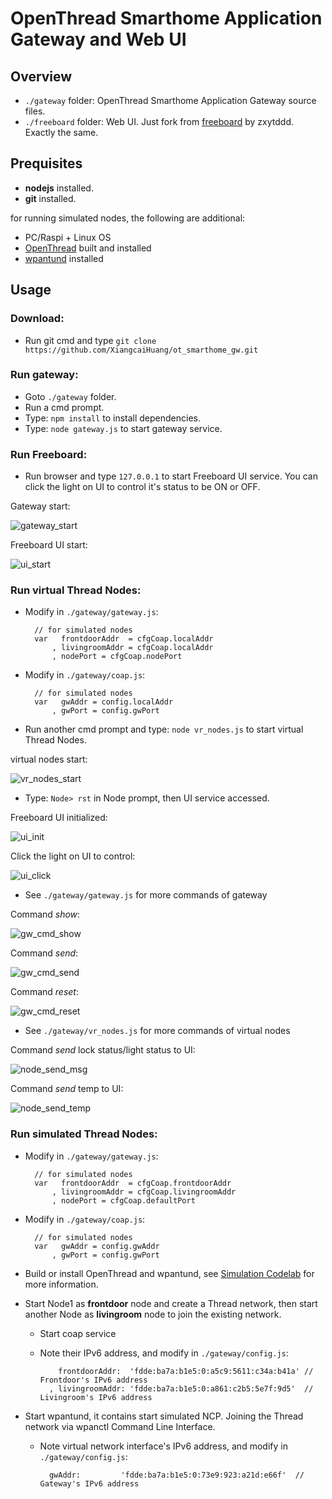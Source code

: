 # OpenThread Smarthome Application Gateway and Web UI
## Overview
- `./gateway` folder: OpenThread Smarthome Application Gateway source files.
- `./freeboard` folder: Web UI. Just fork from [freeboard][30] by zxytddd. Exactly the same.

## Prequisites
- **nodejs** installed.
- **git** installed.

for running simulated nodes, the following are additional:
- PC/Raspi + Linux OS
- [OpenThread][32] built and installed
- [wpantund][33] installed

## Usage
### **Download**:

- Run git cmd and type `git clone https://github.com/XiangcaiHuang/ot_smarthome_gw.git`

### Run **gateway**:

- Goto `./gateway` folder.
- Run a cmd prompt.
- Type: `npm install` to install dependencies.
- Type: `node gateway.js` to start gateway service.

### Run **Freeboard**:

- Run browser and type `127.0.0.1` to start Freeboard UI service. You can click the light on UI to control it's status to be ON or OFF.

Gateway start:

![gateway_start][1]

Freeboard UI start:

![ui_start][2]

### Run **virtual Thread Nodes**:

- Modify in `./gateway/gateway.js`:

		// for simulated nodes
		var   frontdoorAddr  = cfgCoap.localAddr
		    , livingroomAddr = cfgCoap.localAddr
		    , nodePort = cfgCoap.nodePort

- Modify in `./gateway/coap.js`:

		// for simulated nodes
		var   gwAddr = config.localAddr
		    , gwPort = config.gwPort

- Run another cmd prompt and type: `node vr_nodes.js` to start virtual Thread Nodes.

virtual nodes start:

![vr_nodes_start][3]

- Type: `Node> rst` in Node prompt, then UI service accessed.

Freeboard UI initialized:

![ui_init][4]

Click the light on UI to control:

![ui_click][7]

- See `./gateway/gateway.js` for more commands of gateway

Command *show*:

![gw_cmd_show][10]

Command *send*:

![gw_cmd_send][9]

Command *reset*:

![gw_cmd_reset][8]

- See `./gateway/vr_nodes.js` for more commands of virtual nodes

Command *send* lock status/light status to UI:

![node_send_msg][5]

Command *send* temp to UI:

![node_send_temp][6]

### Run **simulated Thread Nodes**:

- Modify in `./gateway/gateway.js`:

		// for simulated nodes
		var   frontdoorAddr  = cfgCoap.frontdoorAddr
		    , livingroomAddr = cfgCoap.livingroomAddr
		    , nodePort = cfgCoap.defaultPort

- Modify in `./gateway/coap.js`:

		// for simulated nodes
		var   gwAddr = config.gwAddr
		    , gwPort = config.gwPort

- Build or install OpenThread and wpantund, see [Simulation Codelab][31] for more information.
- Start Node1 as **frontdoor** node and create a Thread network, then start another Node as **livingroom** node to join the existing network.
	- Start coap service
	- Note their IPv6 address, and modify in `./gateway/config.js`:

			  frontdoorAddr:  'fdde:ba7a:b1e5:0:a5c9:5611:c34a:b41a' // Frontdoor's IPv6 address
			, livingroomAddr: 'fdde:ba7a:b1e5:0:a861:c2b5:5e7f:9d5'  // Livingroom's IPv6 address

- Start wpantund, it contains start simulated NCP. Joining the Thread network via wpanctl Command Line Interface.
	- Note virtual network interface's IPv6 address, and modify in `./gateway/config.js`:

		  	gwAddr:         'fdde:ba7a:b1e5:0:73e9:923:a21d:e66f'  // Gateway's IPv6 address


[1]: ./img/gateway_start.png "gateway_start"
[2]: ./img/ui_start.png "ui_start"
[3]: ./img/vr_nodes_start.png "vr_nodes_start"
[4]: ./img/ui_init.png "ui_init"
[5]: ./img/node_send_msg.png "node_send_msg"
[6]: ./img/node_send_temp.png "node_send_temp"
[7]: ./img/ui_click.png "ui_click"
[8]: ./img/gw_cmd_reset.png "gw_cmd_reset"
[9]: ./img/gw_cmd_send.png "gw_cmd_send"
[10]: ./img/gw_cmd_show.png "gw_cmd_show"

[30]: https://github.com/zxytddd/freeboard "freeboard"
[31]: https://codelabs.developers.google.com/codelabs/openthread-simulation/index.html#0 "Simulation Codelab"
[32]: https://github.com/openthread/openthread "OpenThread"
[33]: https://github.com/openthread/wpantund "wpantund"